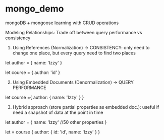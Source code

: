# mongo_demo
mongoDB + mongoose learning with CRUD operations


Modeling Relationships: 
Trade off between query performance vs consistency

1. Using References (Normalization) -> CONSISTENCY: only need to change one place, but every query need to find two places

  let author = {
   name: 'Izzy'
  }

  let course = {
    author: 'id'
  }


2. Using Embedded Documents (Denormalization) -> QUERY PERFORMANCE
  
  let course ={
    author: {
      name: 'Izzy'
    }
  }


3. Hybrid approach (store partial properties as embedded doc.): useful if need a snapshot of data at the point in time
  
  let author = {
    name: 'Izzy'
    //50 other properties
  }

  let = course {
    author: {
      id: 'id',
      name: 'Izzy'
    }
  }
